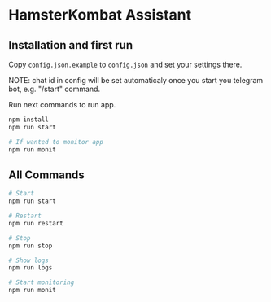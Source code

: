 # HamsterKombat Assistant

## Installation and first run

Copy `config.json.example` to `config.json` and set your settings there.

NOTE: chat id in config will be set automaticaly once you start you telegram bot, e.g. "/start" command. 

Run next commands to run app.

```bash
npm install
npm run start

# If wanted to monitor app
npm run monit 
```

## All Commands
```bash
# Start
npm run start

# Restart
npm run restart

# Stop
npm run stop

# Show logs
npm run logs

# Start monitoring
npm run monit
```